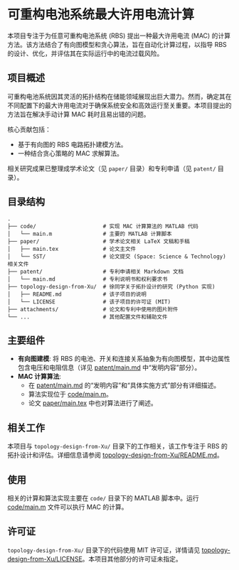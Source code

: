 # 可重构电池系统最大许用电流计算

本项目专注于为任意可重构电池系统 (RBS) 提出一种最大许用电流 (MAC) 的计算方法。该方法结合了有向图模型和贪心算法，旨在自动化计算过程，以指导 RBS 的设计、优化，并评估其在实际运行中的电流过载风险。

## 项目概述

可重构电池系统因其灵活的拓扑结构在储能领域展现出巨大潜力。然而，确定其在不同配置下的最大许用电流对于确保系统安全和高效运行至关重要。本项目提出的方法旨在解决手动计算 MAC 耗时且易出错的问题。

核心贡献包括：
*   基于有向图的 RBS 电路拓扑建模方法。
*   一种结合贪心策略的 MAC 求解算法。

相关研究成果已整理成学术论文（见 `paper/` 目录）和专利申请（见 `patent/` 目录）。

## 目录结构

```
.
├── code/                     # 实现 MAC 计算算法的 MATLAB 代码
│   └── main.m                # 主要的 MATLAB 计算脚本
├── paper/                    # 学术论文相关 LaTeX 文稿和手稿
│   ├── main.tex              # 论文主文件
│   └── SST/                  # 论文提交 (Space: Science & Technology) 相关文件
├── patent/                   # 专利申请相关 Markdown 文档
│   └── main.md               # 专利说明书和权利要求书
├── topology-design-from-Xu/  # 徐同学关于拓扑设计的研究 (Python 实现)
│   ├── README.md             # 该子项目的说明
│   └── LICENSE               # 该子项目的许可证 (MIT)
├── attachments/              # 论文和专利中使用的图片附件
└── ...                       # 其他配置文件和辅助文件
```

## 主要组件

*   **有向图建模**: 将 RBS 的电池、开关和连接关系抽象为有向图模型，其中边属性包含电压和电阻信息（详见 [patent/main.md](patent/main.md) 中“发明内容”部分）。
*   **MAC 计算算法**:
    *   在 [patent/main.md](patent/main.md) 的“发明内容”和“具体实施方式”部分有详细描述。
    *   算法实现位于 [code/main.m](code/main.m)。
    *   论文 [paper/main.tex](paper/main.tex) 中也对算法进行了阐述。

## 相关工作

本项目与 `topology-design-from-Xu/` 目录下的工作相关，该工作专注于 RBS 的拓扑设计和评估。详细信息请参阅 [topology-design-from-Xu/README.md](topology-design-from-Xu/README.md)。

## 使用

相关的计算和算法实现主要在 `code/` 目录下的 MATLAB 脚本中。运行 [code/main.m](code/main.m) 文件可以执行 MAC 的计算。

## 许可证

`topology-design-from-Xu/` 目录下的代码使用 MIT 许可证，详情请见 [topology-design-from-Xu/LICENSE](topology-design-from-Xu/LICENSE)。本项目其他部分的许可证未指定。